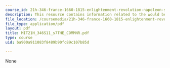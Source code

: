 ```yaml
---
course_id: 21h-346-france-1660-1815-enlightenment-revolution-napoleon-spring-2011
description: This resource contains information related to the would be commoner.
file_location: /coursemedia/21h-346-france-1660-1815-enlightenment-revolution-napoleon-spring-2011/ba900a911083f8489b90fc89c107b85d_MIT21H_346S11_s7THE_COMMNR.pdf
file_type: application/pdf
layout: pdf
title: MIT21H_346S11_s7THE_COMMNR.pdf
type: course
uid: ba900a911083f8489b90fc89c107b85d

---
```

None